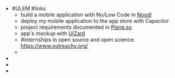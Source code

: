 - #ULEM #links
	- build a mobile application with No/Low Code in [Noodl](https://www.noodl.net/)
	- deploy my mobile application to the app store with Capacitor
	- project requirements documented in [Plane.so](https://plane.so/)
	- app's mockup with [UIZard](https://uizard.io/)
	- #internships in open source and open science. https://www.outreachy.org/
	-
-
-
-